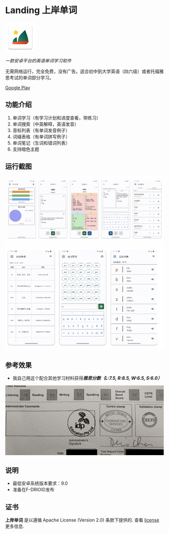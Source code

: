 # Landing 上岸单词

![Logo](LandingLogo.png)

*一款安卓平台的英语单词学习软件*

无需网络运行，完全免费，没有广告。适合初中到大学英语（四六级）或者托福雅思考试的单词部分学习。

[Google Play](https://play.google.com/store/apps/details?id=com.peter.landing&hl=en_US&gl=US)

## 功能介绍

1. 单词学习（有学习计划和进度查看，带练习）
2. 单词搜索（中英解释，英语发音）
3. 音标列表（有单词发音例子）
4. 词缀表格（有单词拼写例子）
5. 单词笔记（生词和错词列表）
6. 支持暗色主题

## 运行截图

![ScreenShot-1](screen-shot/ScreenShot-1.png)
![ScreenShot-1](screen-shot/ScreenShot-2.png)

## 参考效果

- 我自己用这个配合其他学习材料获得***雅思分数（L:7.5, R:8.5, W:6.5, S:6.0）***

![IELTS](IELTS.png)

## 说明

- 最低安卓系统版本要求：9.0
- 准备在F-DRIOID发布

## 证书

**上岸单词** 是以遵循 Apache License (Version 2.0) 条款下提供的. 查看
[license](LICENSE) 更多信息.
